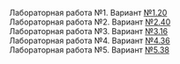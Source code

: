 Лабораторная работа №1. Вариант [№1.20](lab_1/)  
Лабораторная работа №2. Вариант [№2.40](lab_2/)  
Лабораторная работа №3. Вариант [№3.16](lab_3/)  
Лабораторная работа №4. Вариант [№4.36](lab_4/)  
Лабораторная работа №5. Вариант [№5.38](lab_5/)  
